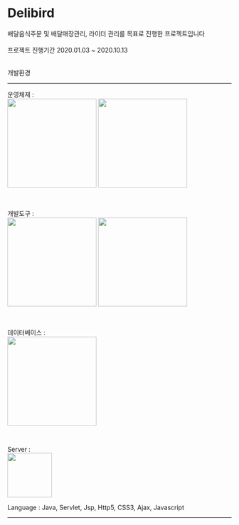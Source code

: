 # Delibird
배달음식주문 및 배달매장관리, 라이더 관리를 목표로 진행한 프로젝트입니다<br><br>
프로젝트 진행기간 2020.01.03 ~ 2020.10.13
<br><br>

개발환경<hr>
운영체제 :<br>
<img src = "https://user-images.githubusercontent.com/15045457/124413093-f1fc4800-dd8a-11eb-8087-e72fb646ef73.png" width="200" height="200">
<img src = "https://user-images.githubusercontent.com/15045457/124413104-f4f73880-dd8a-11eb-8ba1-0270194598c3.jpg" width="200" height="200">

<br>

개발도구 :<br>
<img src = "https://user-images.githubusercontent.com/15045457/124413105-f4f73880-dd8a-11eb-92de-d0d040ea493f.png" width="200" height="200">
<img src = "https://user-images.githubusercontent.com/15045457/124413480-b150fe80-dd8b-11eb-91ed-c915d639ad31.jpg" width="200" height="200">

<br>

데이터베이스 :<br>
<img src = "https://user-images.githubusercontent.com/15045457/124413482-b1e99500-dd8b-11eb-827f-cdf6a2f3859b.png" width="200" height="200">

<br>

Server :<br>
<img src= "https://user-images.githubusercontent.com/15045457/124413478-b01fd180-dd8b-11eb-81ac-88ae8e023e21.png" width="100" height="100"><br>

Language : Java, Servlet, Jsp, Http5, CSS3, Ajax, Javascript<hr>
